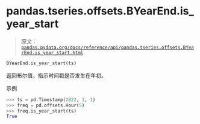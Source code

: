 # pandas.tseries.offsets.BYearEnd.is_year_start

> 原文：[`pandas.pydata.org/docs/reference/api/pandas.tseries.offsets.BYearEnd.is_year_start.html`](https://pandas.pydata.org/docs/reference/api/pandas.tseries.offsets.BYearEnd.is_year_start.html)

```py
BYearEnd.is_year_start(ts)
```

返回布尔值，指示时间戳是否发生在年初。

示例

```py
>>> ts = pd.Timestamp(2022, 1, 1)
>>> freq = pd.offsets.Hour(5)
>>> freq.is_year_start(ts)
True 
```
